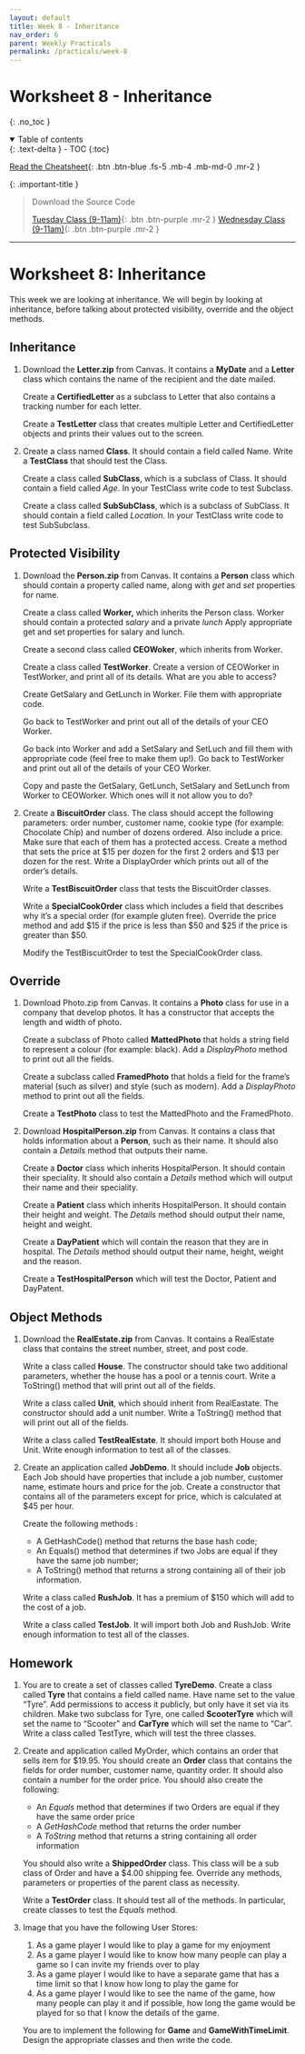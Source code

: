 ```yaml
---
layout: default
title: Week 8 - Inheritance
nav_order: 6
parent: Weekly Practicals
permalink: /practicals/week-8
---
```


# Worksheet 8 - Inheritance
{: .no_toc }

<details open markdown="block">
  <summary>
    Table of contents
  </summary>
  {: .text-delta }
- TOC
{:toc}
</details>

[Read the Cheatsheet](../weekly-content/week-8){: .btn .btn-blue .fs-5 .mb-4 .mb-md-0 .mr-2 }

{: .important-title }
> Download the Source Code
> 
> [Tuesday Class (9-11am)](https://github.com/cab201/prac-08/archive/23se1-tue-9.zip){: .btn .btn-purple .mr-2 }
> [Wednesday Class (9-11am)](https://github.com/cab201/prac-08/archive/23se1-wed-9.zip){: .btn .btn-purple .mr-2 }

---

# Worksheet 8: Inheritance

This week we are looking at inheritance. We will begin by looking at inheritance, before talking about protected visibility, override and the object methods.

## Inheritance 

1. Download the **Letter.zip** from Canvas. It contains a **MyDate** and a **Letter** class which contains the name of the recipient and the date mailed. 

    Create a **CertifiedLetter** as a subclass to Letter that also contains a tracking number for each letter.

    Create a **TestLetter** class that creates multiple Letter and CertifiedLetter objects and prints their values out to the screen. 

1. Create a class named **Class**. It should contain a field called Name. Write a **TestClass** that should test the Class. 

    Create a class called **SubClass**, which is a subclass of Class. It should contain a field called *Age*. In your TestClass write code to test Subclass. 

    Create a class called **SubSubClass**, which is a subclass of SubClass. It should contain a field called *Location*. In your TestClass write code to test SubSubclass. 

## Protected Visibility

1. Download the **Person.zip** from Canvas. It contains a **Person** class which should contain a property called name, along with *get* and *set* properties for name.  

    Create a class called **Worker,** which inherits the Person class. Worker should contain a protected s*alary* and a private *lunch* Apply appropriate get and set properties for salary and lunch. 

    Create a second class called **CEOWoker**, which inherits from Worker. 

    Create a class called **TestWorker**. Create a version of CEOWorker in TestWorker, and print all of its details.  What are you able to access?

    Create GetSalary and GetLunch in Worker. File them with appropriate code. 

    Go back to TestWorker and print out all of the details of your CEO Worker.

    Go back into Worker and add a SetSalary and SetLuch and fill them with appropriate code (feel free to make them up!). Go back to TestWorker and print out all of the details of your CEO Worker.

    Copy and paste the GetSalary, GetLunch, SetSalary and SetLunch from Worker to CEOWorker. Which ones will it not allow you to do?

1. Create a **BiscuitOrder** class. The class should accept the following parameters: order number, customer name, cookie type (for example: Chocolate Chip) and number of dozens ordered. Also include a price. Make sure that each of them has a protected access. Create a method that sets the price at $15 per dozen for the first 2 orders and $13 per dozen for the rest. Write a DisplayOrder which prints out all of the order’s details. 

    Write a **TestBiscuitOrder** class that tests the BiscuitOrder classes.

    Write a **SpecialCookOrder** class which includes a field that describes why it’s a special order (for example gluten free). Override the price method and add $15 if the price is less than $50 and $25 if the price is greater than $50.

    Modify the TestBiscuitOrder to test the SpecialCookOrder class. 

## Override

1. Download Photo.zip from Canvas. It contains a **Photo** class for use in a company that develop photos. It has a constructor that accepts the length and width of photo. 

    Create a subclass of Photo called **MattedPhoto** that holds a string field to represent a colour (for example: black).  Add a *DisplayPhoto* method to print out all the fields. 

    Create a subclass called **FramedPhoto** that holds a field for the frame’s material (such as silver) and style (such as modern). Add a *DisplayPhoto* method to print out all the fields.

    Create a **TestPhoto** class to test the MattedPhoto and the FramedPhoto.

1. Download **HospitalPerson.zip** from Canvas. It contains a class that holds information about a **Person**, such as their name. It should also contain a *Details* method that outputs their name.

    Create a **Doctor** class which inherits HospitalPerson. It should contain their speciality. It should also contain a *Details* method which will output their name and their speciality.

    Create a **Patient** class which inherits HospitalPerson. It should contain their height and weight. The *Details* method should output their name, height and weight.

    Create a **DayPatient** which will contain the reason that they are in hospital. The *Details* method should output their name, height, weight and the reason.

    Create a **TestHospitalPerson** which will test the Doctor, Patient and DayPatent. 

## Object Methods

1. Download the **RealEstate.zip** from Canvas. It contains a RealEstate class that contains the street number, street, and post code. 

    Write a class called **House**. The constructor should take two additional parameters, whether the house has a pool or a tennis court. Write a ToString() method that will print out all of the fields.

    Write a class called **Unit**, which should inherit from RealEastate. The constructor should add a unit number. Write a ToString() method that will print out all of the fields.

    Write a class called **TestRealEstate**. It should import both House and Unit. Write enough information to test all of the classes. 

1. Create an application called **JobDemo**. It should include **Job** objects. Each Job should have properties that include a job number, customer name, estimate hours and price for the job. Create a constructor that contains all of the parameters except for price, which is calculated at $45 per hour.

    Create the following methods :

    - A GetHashCode() method that returns the base hash code;
    - An Equals() method that determines if two Jobs are equal if they have the same job number;
    - A ToString() method that returns a strong containing all of their job information. 

    Write a class called **RushJob**. It has a premium of $150 which will add to the cost of a job.

    Write a class called **TestJob**. It will import both Job and RushJob. Write enough information to test all of the classes. 

## Homework

1. You are to create a set of classes called **TyreDemo**. Create a class called **Tyre** that contains a field called name. Have name set to the value “Tyre”. Add permissions to access it publicly, but only have it set via its children. Make two subclass for Tyre, one called **ScooterTyre** which will set the name to “Scooter” and **CarTyre** which will set the name to “Car”. Write a class called TestTyre, which will test the three classes.


1. Create and application called MyOrder, which contains an order that sells item for $19.95. You should create an **Order** class that contains the fields for order number, customer name, quantity order. It should also contain a number for the order price. You should also create the following:

   - An *Equals* method that determines if two Orders are equal if they have the same order price
   - A *GetHashCode* method that returns the order number
   - A *ToString* method that returns a string containing all order information  

   You should also write a **ShippedOrder** class. This class will be a sub class of Order and have a $4.00 shipping fee. Override any methods, parameters or properties of the parent class as necessity.

   Write a **TestOrder** class. It should test all of the methods. In particular, create classes to test the *Equals* method.  

2. Image that you have the following User Stores:
   1. As a game player I would like to play a game for my enjoyment
   2. As a game player I would like to know how many people can play a game so I can invite my friends over to play
   3. As a game player I would like to have a separate game that has a time limit so that I know how long to play the game for
   4. As a game player I would like to see the name of the game, how many people can play it and if possible, how long the game would be played for so that I know the details of the game.

    You are to implement the following for **Game** and **GameWithTimeLimit**. Design the appropriate classes and then write the code. 


